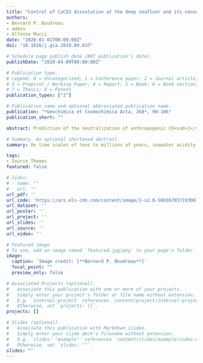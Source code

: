 ```yaml
---
title: "Control of CaCO3 dissolution at the deep seafloor and its consequences"
authors:
- Bernard P. Boudreau
- admin
- Alfonso Mucci
date: "2020-01-01T00:00:00Z"
doi: "10.1016/j.gca.2019.09.037"

# Schedule page publish date (NOT publication's date).
publishDate: "2020-04-09T00:00:00Z"

# Publication type.
# Legend: 0 = Uncategorized; 1 = Conference paper; 2 = Journal article;
# 3 = Preprint / Working Paper; 4 = Report; 5 = Book; 6 = Book section;
# 7 = Thesis; 8 = Patent
publication_types: ["2"]

# Publication name and optional abbreviated publication name.
publication: "*Geochimica et Cosmochimica Acta, 268*, 90-106"
publication_short: ""

abstract: Prediction of the neutralization of anthropogenic CO<sub>2</sub> in the oceans and the interpretation of the calcite record preserved in deep-sea sediments requires the use of the correct kinetics for calcite dissolution. Dissolution rate information from suspended calcite-grain experiments consistently indicates a high-order nonlinear dependence on undersaturation, with a well-defined rate constant. Conversely, stirred-chamber and rotating-disc dissolution experiments consistently indicate linear kinetics of dissolution and a strong dependence on the fluid flow velocity. Here, we resolve these seeming incongruities and establish reliably the kinetic controls on deep-sea calcite dissolution. By equating the carbonate-ion flux from a dissolving calcite bed, governed by laboratory-based nonlinear kinetics, to the flux across typical diffusive boundary layers (DBL) at the seafloor, we show that the net flux is influenced both by boundary layer and bed processes, but that flux is strongly dominated by the rate of diffusion through the DBL. Furthermore, coupling that calculation to an equation for the calcite content of the seafloor, we show that a DBL-transport dominated model predicts lysoclines adeptly, i.e., CaCO<sub>3</sub> vs ocean depth profiles, observed across the oceans. Conversely, a model with only sediment-side processes fails to predict lysoclines in all tested regions. Consequently, the past practice of arbitrarily altering the calcite-dissolution rate constant to allow sediment-side only models to fit calcite profiles constitutes confirmation bias. From these results, we hypothesize that the reason suspended-grain experiments and bed experiments yield different reaction orders is that dissolution rates of individual grains in a bed are fast enough to maintain porewaters at or close to saturation, so that the exact reaction order cannot be measured accurately and dissolution appears to be linear. Finally, we provide a further test of DBL-transport dominated calcite dissolution by successfully predicting, not fitting, the in-situ pH profiles observed at four stations reported in the literature.

# Summary. An optional shortened abstract.
summary: On time scales of tens to millions of years, seawater acidity is primarily controlled by biogenic calcite (CaCO<sub>3</sub>) dissolution on the seafloor. Our quantitative understanding of future oceanic pH and carbonate system chemistry requires knowledge of what controls this dissolution. The authors have reconciled these divergent experimental results through an equation for the mass balance of the carbonate ion at the sediment-water interface (SWI), which equates the rate of production of that ion via dissolution and its diffusion in sediment porewaters to the transport across the diffusive sublayer (DBL) at the SWI.

tags:
- Source Themes
featured: false

# links:
# - name: ""
#   url: ""
url_pdf: ''
url_code: 'https://ars.els-cdn.com/content/image/1-s2.0-S0016703719306155-mmc2.pdf'
url_dataset: ''
url_poster: ''
url_project: ''
url_slides: ''
url_source: ''
url_video: ''

# Featured image
# To use, add an image named `featured.jpg/png` to your page's folder. 
image:
  caption: 'Image credit: [**Bernard P. Boudreau**]'
  focal_point: ""
  preview_only: false

# Associated Projects (optional).
#   Associate this publication with one or more of your projects.
#   Simply enter your project's folder or file name without extension.
#   E.g. `internal-project` references `content/project/internal-project/index.md`.
#   Otherwise, set `projects: []`.
projects: []

# Slides (optional).
#   Associate this publication with Markdown slides.
#   Simply enter your slide deck's filename without extension.
#   E.g. `slides: "example"` references `content/slides/example/index.md`.
#   Otherwise, set `slides: ""`.
slides: ""
---
```

